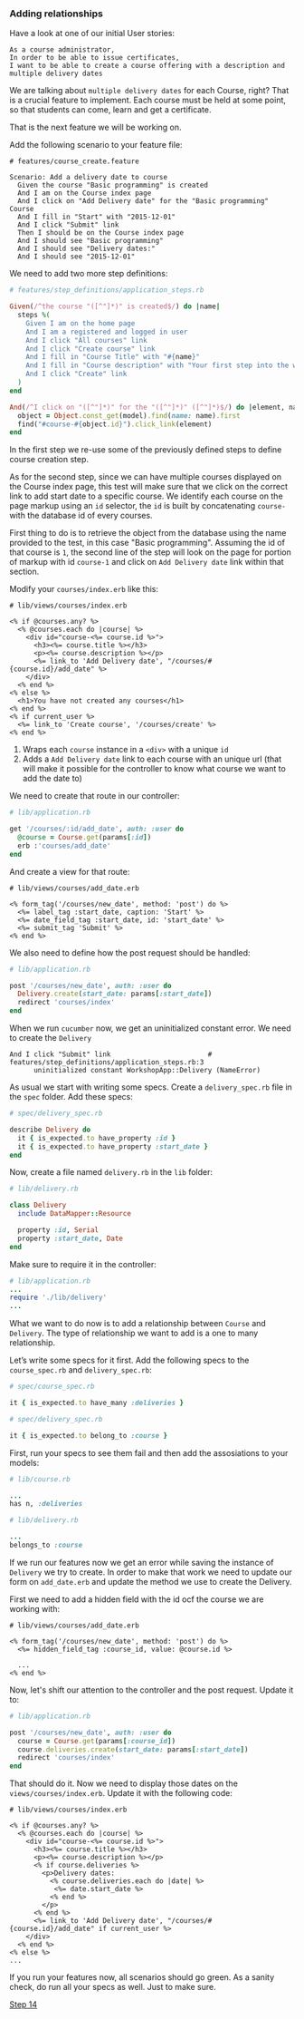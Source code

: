 ### Adding relationships

Have a look at one of our initial User stories:

```
As a course administrator,
In order to be able to issue certificates,
I want to be able to create a course offering with a description and multiple delivery dates
```

We are talking about `multiple delivery dates` for each Course, right? That is a crucial feature to implement. Each course must be held at some point, so that students can come, learn and get a certificate.

That is the next feature we will be working on.

Add the following scenario to your feature file:

```gherkin
# features/course_create.feature

Scenario: Add a delivery date to course
  Given the course "Basic programming" is created
  And I am on the Course index page
  And I click on "Add Delivery date" for the "Basic programming" Course
  And I fill in "Start" with "2015-12-01"
  And I click "Submit" link
  Then I should be on the Course index page
  And I should see "Basic programming"
  And I should see "Delivery dates:"
  And I should see "2015-12-01"
```

We need to add two more step definitions:

```ruby
# features/step_definitions/application_steps.rb

Given(/^the course "([^"]*)" is created$/) do |name|
  steps %(
    Given I am on the home page
    And I am a registered and logged in user
    And I click "All courses" link
    And I click "Create course" link
    And I fill in "Course Title" with "#{name}"
    And I fill in "Course description" with "Your first step into the world of programming"
    And I click "Create" link
  )
end

And(/^I click on "([^"]*)" for the "([^"]*)" ([^"]*)$/) do |element, name, model|
  object = Object.const_get(model).find(name: name).first
  find("#course-#{object.id}").click_link(element)
end

```

In the first step we re-use some of the previously defined steps to define course creation step.

As for the second step, since we can have multiple courses displayed on the Course index page, this test will make sure that we click on the correct link to add start date to a specific course. We identify each course on the page markup using an `id` selector, the `id` is built by concatenating `course-` with the database id of every courses.

First thing to do is to retrieve the object from the database using the name provided to the test, in this case "Basic programming". Assuming the id of that course is `1`, the second line of the step will look on the page for portion of markup with id `course-1` and click on `Add Delivery date` link within that section.



Modify your `courses/index.erb` like this:

```erb
# lib/views/courses/index.erb

<% if @courses.any? %>
  <% @courses.each do |course| %>
    <div id="course-<%= course.id %>">
      <h3><%= course.title %></h3>
      <p><%= course.description %></p>
      <%= link_to 'Add Delivery date', "/courses/#{course.id}/add_date" %>
    </div>
  <% end %>
<% else %>
  <h1>You have not created any courses</h1>
<% end %>
<% if current_user %>
  <%= link_to 'Create course', '/courses/create' %>
<% end %>
```

1. Wraps each `course` instance in a `<div>` with a unique `id`
2. Adds a `Add Delivery date` link to each course with an unique url (that will make it possible for the controller to know what course we want to add the date to)

We need to create that route in our controller:

```ruby
# lib/application.rb

get '/courses/:id/add_date', auth: :user do
  @course = Course.get(params[:id])
  erb :'courses/add_date'
end
```

And create a view for that route:

```erb
# lib/views/courses/add_date.erb

<% form_tag('/courses/new_date', method: 'post') do %>
  <%= label_tag :start_date, caption: 'Start' %>
  <%= date_field_tag :start_date, id: 'start_date' %>
  <%= submit_tag 'Submit' %>
<% end %>
```

We also need to define how the post request should be handled:

```ruby
# lib/application.rb

post '/courses/new_date', auth: :user do
  Delivery.create(start_date: params[:start_date])
  redirect 'courses/index'
end

```

When we run `cucumber` now, we get an uninitialized constant error. We need to create the `Delivery`

```shell
And I click "Submit" link                        # features/step_definitions/application_steps.rb:3
      uninitialized constant WorkshopApp::Delivery (NameError)
```

As usual we start with writing some specs. Create a `delivery_spec.rb` file in the `spec` folder. Add these specs:

```ruby
# spec/delivery_spec.rb

describe Delivery do
  it { is_expected.to have_property :id }
  it { is_expected.to have_property :start_date }
end
```

Now, create a file named `delivery.rb` in the `lib` folder:

```ruby
# lib/delivery.rb

class Delivery
  include DataMapper::Resource

  property :id, Serial
  property :start_date, Date
end
```

Make sure to require it in the controller:

```ruby
# lib/application.rb
...
require './lib/delivery'
...
```

What we want to do now is to add a relationship between `Course` and `Delivery`. The type of relationship we want to add is a one to many relationship.

Let’s write some specs for it first. Add the following specs to the `course_spec.rb` and `delivery_spec.rb`:

```ruby
# spec/course_spec.rb

it { is_expected.to have_many :deliveries }
```

```ruby
# spec/delivery_spec.rb

it { is_expected.to belong_to :course }
```

First, run your specs to see them fail and then add the assosiations to your models:

```ruby
# lib/course.rb

...
has n, :deliveries
```

```ruby
# lib/delivery.rb

...
belongs_to :course
```

If we run our features now we get an error while saving the instance of `Delivery` we try to create. In order to make that work we need to update our form on `add_date.erb` and update the method we use to create the Delivery.

First we need to add a hidden field with the id ocf the course we are working with:

```erb
# lib/views/courses/add_date.erb

<% form_tag('/courses/new_date', method: 'post') do %>
  <%= hidden_field_tag :course_id, value: @course.id %>

  ...
<% end %>
```

Now, let's shift our attention to the controller and the post request. Update it to:

```ruby
# lib/application.rb

post '/courses/new_date', auth: :user do
  course = Course.get(params[:course_id])
  course.deliveries.create(start_date: params[:start_date])
  redirect 'courses/index'
end
```

That should do it. Now we need to display those dates on the `views/courses/index.erb`. Update it with the following code:

```erb
# lib/views/courses/index.erb

<% if @courses.any? %>
  <% @courses.each do |course| %>
    <div id="course-<%= course.id %>">
      <h3><%= course.title %></h3>
      <p><%= course.description %></p>
      <% if course.deliveries %>
        <p>Delivery dates:
          <% course.deliveries.each do |date| %>
           <%= date.start_date %>
          <% end %>
        </p>
      <% end %>
      <%= link_to 'Add Delivery date', "/courses/#{course.id}/add_date" if current_user %>
    </div>
  <% end %>
<% else %>
...
```

If you run your features now, all scenarios should go green. As a sanity check, do run all your specs as well. Just to make sure.


[Step 14](step14.md)
